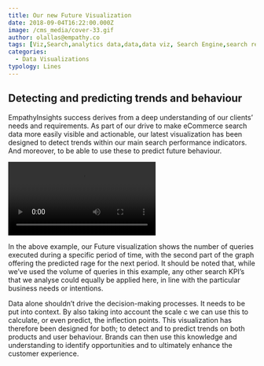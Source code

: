 ```yaml
---
title: Our new Future Visualization
date: 2018-09-04T16:22:00.000Z
image: /cms_media/cover-33.gif
author: olallas@empathy.co
tags: [Viz,Search,analytics data,data,data viz, Search Engine,search result,Data visualisation,Data visualization,infographics,analytics,ecommerce,Seasonal Keywords]
categories:
  - Data Visualizations
typology: Lines
---
```

## Detecting and predicting trends and behaviour

EmpathyInsights success derives from a deep understanding of our clients’ needs and requirements. As part of our drive to make eCommerce search data more easily visible and actionable, our latest visualization has been designed to detect trends within our main search performance indicators. And moreover, to be able to use these to predict future behaviour.

<video controls poster=""><source src="/cms_media/New-future-viz1.mp4" type="video/mp4"></video>

In the above example, our Future visualization shows the number of queries executed during a specific period of time, with the second part of the graph offering the predicted rage for the next period. It should be noted that, while we’ve used the volume of queries in this example, any other search KPI’s that we analyse could equally be applied here, in line with the particular business needs or intentions.

Data alone shouldn’t drive the decision-making processes. It needs to be put into context. By also taking into account the scale c we can use this to calculate, or even predict, the inflection points. This visualization has therefore been designed for both; to detect and to predict trends on both products and user behaviour. Brands can then use this knowledge and understanding to identify opportunities and to ultimately enhance the customer experience.

